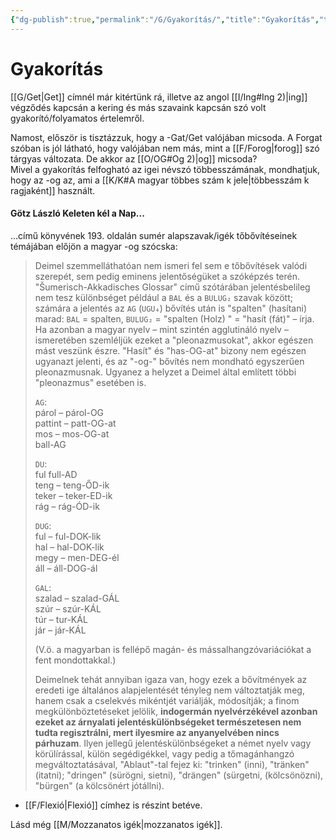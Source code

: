 ```yaml
---
{"dg-publish":true,"permalink":"/G/Gyakorítás/","title":"Gyakorítás","tags":["nyelvészet","Götz","dg_uploaded"],"created":"2023-10-05T02:55","updated":"2023-11-08T03:43"}
---
```



# Gyakorítás

[[G/Get\|Get]] címnél már kitértünk rá, illetve az angol [[I/Ing#Ing 2)\|ing]] végződés kapcsán a kering és más szavaink kapcsán szó volt gyakorító/folyamatos értelemről.  

Namost, először is tisztázzuk, hogy a -Gat/Get valójában micsoda. A Forgat szóban is jól látható, hogy valójában nem más, mint a [[F/Forog\|forog]] szó tárgyas változata. De akkor az [[O/OG#Og 2)\|og]] micsoda?  
Mivel a gyakorítás felfogható az igei névszó többesszámának, mondhatjuk, hogy az -og az, ami a [[K/K#A magyar többes szám k jele\|többesszám k ragjaként]] használt.  

#### Götz László Keleten kél a Nap...

...című könyvének 193. oldalán sumér alapszavak/igék tőbővítéseinek témájában előjön a magyar -og szócska:  
> Deimel szemmelláthatóan nem ismeri fel sem e tőbővítések valódi szerepét, sem pedig eminens jelentőségüket a szóképzés terén. "Šumerisch-Akkadisches Glossar" című szótárában jelentésbelileg nem tesz különbséget például a `BAL` és a `BULUG₂` szavak között; számára a jelentés az `AG` (`UGU₄`) bővítés után is "spalten" (hasítani) marad: `BAL` = spalten, `BULUG₂` = "spalten (Holz) " = "hasít (fát)" – írja.  
> Ha azonban a magyar nyelv – mint szintén agglutináló nyelv – ismeretében szemléljük ezeket a "pleonazmusokat", akkor egészen mást veszünk észre. "Hasít" és "has-OG-at" bizony nem egészen ugyanazt jelenti, és az "-og-" bővítés nem mondható egyszerűen pleonazmusnak. Ugyanez a helyzet a Deimel által említett többi "pleonazmus" esetében is.  
>
> `AG`:  
> párol – párol-OG  
> pattint – patt-OG-at  
> mos – mos-OG-at  
> ball-AG  
>
> `DU`:  
> ful full-AD  
> teng – teng-ŐD-ik  
> teker – teker-ED-ik  
> rág – rág-ÓD-ik  
>
> `DUG`:  
> ful – ful-DOK-lik  
> hal – hal-DOK-lik  
> megy – men-DEG-él  
> áll – áll-DOG-ál  
>
> `GAL`:  
> szalad – szalad-GÁL  
> szúr – szúr-KÁL  
> túr – tur-KÁL  
> jár – jár-KÁL  
>
> (V.ö. a magyarban is fellépő magán- és mássalhangzóvariációkat a fent mondottakkal.)  
>
> Deimelnek tehát annyiban igaza van, hogy ezek a bővítmények az eredeti ige általános alapjelentését tényleg nem változtatják meg, hanem csak a cselekvés mikéntjét variálják, módosítják; a finom megkülönböztetéseket jelölik, **indogermán nyelvérzékével azonban ezeket az árnyalati jelentéskülönbségeket természetesen nem tudta regisztrálni, mert ilyesmire az anyanyelvében nincs párhuzam**. Ilyen jellegű jelentéskülönbségeket a német nyelv vagy körülírással, külön segédigékkel, vagy pedig a tőmagánhangzó megváltoztatásával, "Ablaut"-tal fejez ki: "trinken" (inni), "tränken" (itatni); "dringen" (sürögni, sietni), "drängen" (sürgetni, (kölcsönözni), "bürgen" (a kölcsönért jótállni).  
- [[F/Flexió\|Flexió]] címhez is részint betéve.  

Lásd még [[M/Mozzanatos igék\|mozzanatos igék]].  